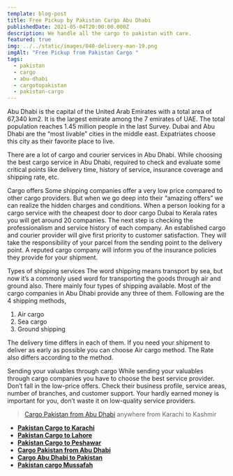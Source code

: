 ```yaml
---
template: blog-post
title: Free Pickup by Pakistan Cargo Abu Dhabi
publishedDate: 2021-05-04T20:00:00.000Z
description: We handle all the cargo to pakistan with care.
featured: true
img: ../../static/images/040-delivery-man-19.png
imgAlt: "Free Pickup from Pakistan Cargo "
tags:
  - pakistan
  - cargo
  - abu-dhabi
  - cargotopakistan
  - pakistan-cargo
---
```

<!--StartFragment-->

Abu Dhabi is the capital of the United Arab Emirates with a total area of 67,340 km2. It is the largest emirate among the 7 emirates of UAE. The total population reaches 1.45 million people in the last Survey. Dubai and Abu Dhabi are the “most livable” cities in the middle east. Expatriates choose this city as their favorite place to live.

There are a lot of cargo and courier services in Abu Dhabi. While choosing the best cargo service in Abu Dhabi, required to check and evaluate some critical points like delivery time, history of service, insurance coverage and shipping rate, etc.

Cargo offers Some shipping companies offer a very low price compared to other cargo providers. But when we go deep into their “amazing offers” we can realize the hidden charges and conditions. When a person looking for a cargo service with the cheapest door to door cargo Dubai to Kerala rates you will get around 20 companies. The next step is checking the professionalism and service history of each company. An established cargo and courier provider will give first priority to customer satisfaction. They will take the responsibility of your parcel from the sending point to the delivery point. A reputed cargo company will inform you of the insurance policies they provide for your shipment.

Types of shipping services The word shipping means transport by sea, but now it’s a commonly used word for transporting the goods through air and ground also. There mainly four types of shipping available. Most of the cargo companies in Abu Dhabi provide any three of them. Following are the 4 shipping methods,

1. Air cargo
2. Sea cargo
3. Ground shipping

The delivery time differs in each of them. If you need your shipment to deliver as early as possible you can choose Air cargo method. The Rate also differs according to the method.

Sending your valuables through cargo While sending your valuables through cargo companies you have to choose the best service provider. Don’t fall in the low-price offers. Check their business profile, service areas, number of branches, and customer support. Your hardly earned money is important for you, don’t waste it on low-quality service providers.

> [Cargo Pakistan from Abu Dhabi](https://www.pakistancargoexpress.com/cargo-pakistan-from-dbu-dhabi/) anywhere from Karachi to Kashmir

* **[Pakistan Cargo to Karachi](https://www.pakistancargoexpress.com/pakistan-cargo-to-karachi-from-abu-dhabi/)**
* **[Pakistan Cargo to Lahore](https://www.pakistancargoexpress.com/pakistan-cargo-to-lahore-from-abu-dhabi/)**
* **[Pakistan Cargo to Peshawar](https://www.pakistancargoexpress.com/pakistan-cargo-to-peshawar-from-abu-dhabi/)**
* **[Cargo Pakistan from Abu Dhabi](https://www.pakistancargoexpress.com/cargo-pakistan-from-dbu-dhabi/)**
* **[Cargo Abu Dhabi to Pakistan](https://www.pakistancargoexpress.com/cargo-abu-dhabi-to-pakistan/)**
* **[Pakistan cargo Mussafah](https://www.pakistancargoexpress.com/pakistan-cargo-mussafah/)**

<!--EndFragment-->
